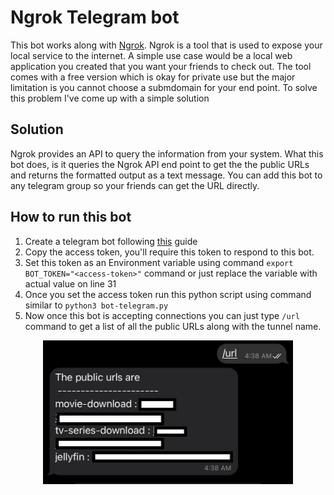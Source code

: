 # Ngrok Telegram bot
This bot works along with [Ngrok](https://ngrok.com/). Ngrok is a tool that is used to expose your local service to the internet. A simple use case would be a local web application you created that you want your friends to check out. 
The tool comes with a free version which is okay for private use but the major limitation is you cannot choose a submdomain for your end point. To solve this problem I've come up with a simple solution
## Solution
Ngrok provides an API to query the information from your system. What this bot does, is it queries the Ngrok API end point to get the the public URLs and returns the formatted output as a text message. You can add this bot to any telegram group so your friends can get the URL directly. 
## How to run this bot
1. Create a telegram bot following [this](https://core.telegram.org/bots) guide
2. Copy the access token, you'll require this token to respond to this bot.
3. Set this token as an Environment variable using command `export BOT_TOKEN="<access-token>"` command or just replace the variable with actual value on line 31
4. Once you set the access token run this python script using command similar to `python3 bot-telegram.py`
5. Now once this bot is accepting connections you can just type `/url` command to get a list of all the public URLs along with the tunnel name. 

<div align="center">
    <img src="ss.jpg" alt="drawing" width="400"/>
</div>
